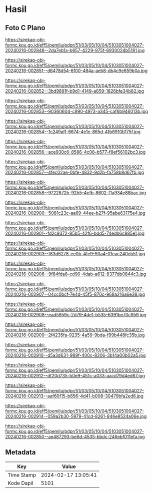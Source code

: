 # Hasil

## Foto C Plano

https://sirekap-obj-formc.kpu.go.id/eff5/pemilu/pdpr/51/03/05/10/04/5103051004027-20240216-002848--2da7eb1a-b657-4229-975f-6930024b5181.jpg

https://sirekap-obj-formc.kpu.go.id/eff5/pemilu/pdpr/51/03/05/10/04/5103051004027-20240216-002851--d6478d54-6f00-484a-aeb8-db4c9e659b0a.jpg

https://sirekap-obj-formc.kpu.go.id/eff5/pemilu/pdpr/51/03/05/10/04/5103051004027-20240216-002852--3bd9891f-b9d1-4149-a659-1826bfe34b82.jpg

https://sirekap-obj-formc.kpu.go.id/eff5/pemilu/pdpr/51/03/05/10/04/5103051004027-20240216-002853--90360604-c990-4973-a345-caf6b946013b.jpg

https://sirekap-obj-formc.kpu.go.id/eff5/pemilu/pdpr/51/03/05/10/04/5103051004027-20240216-002854--1c249aff-6674-4e1e-865d-4fb6910b175f.jpg

https://sirekap-obj-formc.kpu.go.id/eff5/pemilu/pdpr/51/03/05/10/04/5103051004027-20240216-002856--ace930c6-8586-4c08-b577-f8ef56102bc3.jpg

https://sirekap-obj-formc.kpu.go.id/eff5/pemilu/pdpr/51/03/05/10/04/5103051004027-20240216-002857--4fec02ae-0bfe-4832-9d2b-fa758b8d67fb.jpg

https://sirekap-obj-formc.kpu.go.id/eff5/pemilu/pdpr/51/03/05/10/04/5103051004027-20240216-002858--9722872b-92b5-4efb-8602-f1a934e88bac.jpg

https://sirekap-obj-formc.kpu.go.id/eff5/pemilu/pdpr/51/03/05/10/04/5103051004027-20240216-002900--5081c23c-aa69-44ee-b27f-95abe63175e4.jpg

https://sirekap-obj-formc.kpu.go.id/eff5/pemilu/pdpr/51/03/05/10/04/5103051004027-20240216-002901--fd2c9372-85b5-42f6-bdd5-74edb6c985e1.jpg

https://sirekap-obj-formc.kpu.go.id/eff5/pemilu/pdpr/51/03/05/10/04/5103051004027-20240216-002903--f83d6278-ee0b-4fe9-90a4-01eac240eb51.jpg

https://sirekap-obj-formc.kpu.go.id/eff5/pemilu/pdpr/51/03/05/10/04/5103051004027-20240216-002906--9f84fda8-cd90-4dab-a612-8377db0844c3.jpg

https://sirekap-obj-formc.kpu.go.id/eff5/pemilu/pdpr/51/03/05/10/04/5103051004027-20240216-002907--04cc0bcf-7e4d-45f5-870c-968a216a6e38.jpg

https://sirekap-obj-formc.kpu.go.id/eff5/pemilu/pdpr/51/03/05/10/04/5103051004027-20240216-002908--ead5959c-2d79-4de1-b535-6391be70c959.jpg

https://sirekap-obj-formc.kpu.go.id/eff5/pemilu/pdpr/51/03/05/10/04/5103051004027-20240216-002909--2f4235fa-9235-4a59-9bda-f99b448fc35b.jpg

https://sirekap-obj-formc.kpu.go.id/eff5/pemilu/pdpr/51/03/05/10/04/5103051004027-20240216-002910--d5a3d631-989f-400c-8206-3b14a00b02a5.jpg

https://sirekap-obj-formc.kpu.go.id/eff5/pemilu/pdpr/51/03/05/10/04/5103051004027-20240216-002912--df20d735-b0e9-451c-a033-aacd79d4ed67.jpg

https://sirekap-obj-formc.kpu.go.id/eff5/pemilu/pdpr/51/03/05/10/04/5103051004027-20240216-002913--aaf60f15-b656-4d41-b008-30479bfa2ed8.jpg

https://sirekap-obj-formc.kpu.go.id/eff5/pemilu/pdpr/51/03/05/10/04/5103051004027-20240216-002914--059a2b30-5979-41cd-8261-846e8524a06e.jpg

https://sirekap-obj-formc.kpu.go.id/eff5/pemilu/pdpr/51/03/05/10/04/5103051004027-20240216-002850--ae487293-be6d-4535-bbdc-246ebf011efa.jpg


## Metadata

| Key        | Value               |
| ---------- | ------------------- |
| Time Stamp | 2024-02-17 13:05:41 |
| Kode Dapil | 5101                |



